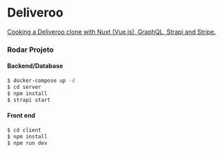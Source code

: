 # Deliveroo

[Cooking a Deliveroo clone with Nuxt (Vue.js), GraphQL, Strapi and Stripe.](https://blog.strapi.io/cooking-a-deliveroo-clone-with-nuxt-vue-js-graphql-strapi-and-stripe-setup-part-1-7/)

### Rodar Projeto

#### Backend/Database

```bash
$ docker-compose up -d
$ cd server
$ npm install
$ strapi start
```

#### Front end

```bash
$ cd client
$ npm install
$ npm run dev
```
